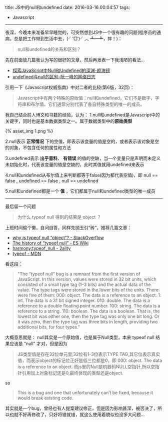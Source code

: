 title: JS中的null和undefined
date: 2016-03-16 00:04:57
tags:
- Javascript
---
夜深，今晚本来准备早早睡觉的，可突然想到JS中一个很有趣的问题(程序员的通病，总是把工作带到生活中去，(╯‵□′)╯︵ ┻━┻，摔！)：

> null和undefined的关系和区别？

<!-- more -->

先在前面放几篇我认为写的很好的文章，然后再发表一下我浅陋的看法...
* [探索JavaScript中Null和Undefined的深渊-颜海镜](http://yanhaijing.com/javascript/2014/01/05/exploring-the-abyss-of-null-and-undefined-in-javascript/)
* [undefined与null的区别-阮一峰的网络日志](http://www.ruanyifeng.com/blog/2014/03/undefined-vs-null.html)

引用一下《Javascript权威指南》中对二者的比较(第6版，32页)：
> Javascript中有两个特殊的原始值：null和undefined，它们不是数字，字符串和布尔值。它们通常分别代表了各自特殊类型的唯一的成员。

我自己结合前人博文和书籍的经验，认为：
1.null和undefined是Javascript中的关键字，同时也是基本数据类型之一。属于数据类型中的**原始类型**

{% asset_img 1.png %}

2.null表示 **正常情况** 下的空值，即表示该变量的值是空的，或者表示该对象是空的对象，不包含任何的属性和方法

3.undefined表示 **出乎意料**、 **有错误** 的值的空缺，当一个变量只是声明而未定义未初始化时，代表该变量的值是空缺的，此时其值就用undefined来表示

4.null和undefined从布尔值上来判断都等于false(因为都代表空值)，即 null == false , undefined == false , null == undefined

5.null和undefined都是一个 **值** ，它们都属于null和undefined类型的唯一成员

---
最后留一个问题

> 为什么 typeof null 得到的结果是 object ？

上班时间偷个懒，自问自答，同样先抛玉引“砖”，推荐几篇文章：
* [why is typeof null “object”? - StackOverflow](http://stackoverflow.com/questions/18808226/why-is-typeof-null-object)
* [The history of “typeof null” - ES Wiki](http://www.2ality.com/2013/10/typeof-null.html)
* [harmony:typeof_null - 2ality](http://wiki.ecmascript.org/doku.php?id=harmony:typeof_null)
* [typeof - MDN](https://developer.mozilla.org/en-US/docs/Web/JavaScript/Reference/Operators/typeof)

看这段：
> "The “typeof null” bug is a remnant from the first version of JavaScript. In this version, values were stored in 32 bit units, which consisted of a small type tag (1–3 bits) and the actual data of the value. The type tags were stored in the lower bits of the units. There were five of them:
000: object. The data is a reference to an object.
1: int. The data is a 31 bit signed integer.
010: double. The data is a reference to a double floating point number.
100: string. The data is a reference to a string.
110: boolean. The data is a boolean.
That is, the lowest bit was either one, then the type tag was only one bit long. Or it was zero, then the type tag was three bits in length, providing two additional bits, for four types."

大概意思就是：
null其实是一个原始值，也是属于Null类型，本来 typeof null 结果应该是 "null" 才对，但是因为
> JS类型值是存在32位单元里,32位有1-3位表示TYPE TAG,其它位表示真实值，而表示object的标记位正好是低三位都是0，即
000: object. The data is a reference to an object.
而js里的Null是机器码NULL空指针,所以空指针引用加上对象标记还是0,最终体现的类型还是object.

so
> This is a bug and one that unfortunately can’t be fixed, because it would break existing code.

其实就是一个bug，曾经也有人提案建议修正，但是因为影响甚深，被否决了，所以也就不好再修改了，只好将错就错，就这么使用着貌似也没多大问题...